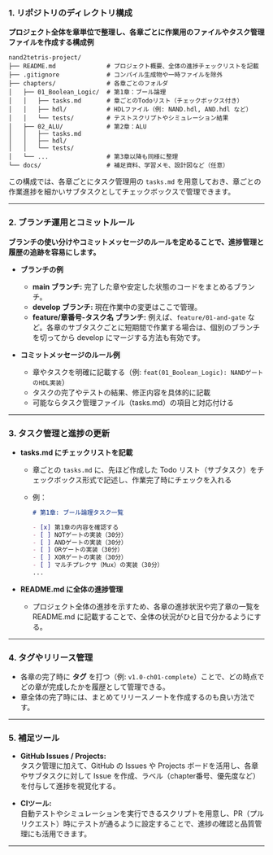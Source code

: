 ### 1. リポジトリのディレクトリ構成

**プロジェクト全体を章単位で整理し、各章ごとに作業用のファイルやタスク管理ファイルを作成する構成例**

```
nand2tetris-project/
├── README.md              # プロジェクト概要、全体の進捗チェックリストを記載
├── .gitignore             # コンパイル生成物や一時ファイルを除外
├── chapters/              # 各章ごとのフォルダ
│   ├── 01_Boolean_Logic/  # 第1章：ブール論理
│   │   ├── tasks.md       # 章ごとのTodoリスト（チェックボックス付き）
│   │   ├── hdl/           # HDLファイル（例: NAND.hdl, AND.hdl など）
│   │   └── tests/         # テストスクリプトやシミュレーション結果
│   ├── 02_ALU/            # 第2章：ALU
│   │   ├── tasks.md
│   │   ├── hdl/
│   │   └── tests/
│   └── ...                # 第3章以降も同様に整理
└── docs/                  # 補足資料、学習メモ、設計図など（任意）
```

この構成では、各章ごとにタスク管理用の `tasks.md` を用意しておき、章ごとの作業進捗を細かいサブタスクとしてチェックボックスで管理できます。

---

### 2. ブランチ運用とコミットルール

**ブランチの使い分けやコミットメッセージのルールを定めることで、進捗管理と履歴の追跡を容易にします。**

- **ブランチの例**
    
    - **main ブランチ:** 完了した章や安定した状態のコードをまとめるブランチ。
    - **develop ブランチ:** 現在作業中の変更はここで管理。
    - **feature/章番号-タスク名 ブランチ:** 例えば、`feature/01-and-gate` など。各章のサブタスクごとに短期間で作業する場合は、個別のブランチを切ってから develop にマージする方法も有効です。
- **コミットメッセージのルール例**
    
    - 章やタスクを明確に記載する（例: `feat(01_Boolean_Logic): NANDゲートのHDL実装`）
    - タスクの完了やテストの結果、修正内容を具体的に記載
    - 可能ならタスク管理ファイル（tasks.md）の項目と対応付ける

---

### 3. タスク管理と進捗の更新

- **tasks.md にチェックリストを記載**
    
    - 章ごとの `tasks.md` に、先ほど作成した Todo リスト（サブタスク）をチェックボックス形式で記述し、作業完了時にチェックを入れる
        
    - 例：
        
        ```markdown
        # 第1章: ブール論理タスク一覧
        
        - [x] 第1章の内容を確認する
        - [ ] NOTゲートの実装（30分）
        - [ ] ANDゲートの実装（30分）
        - [ ] ORゲートの実装（30分）
        - [ ] XORゲートの実装（30分）
        - [ ] マルチプレクサ（Mux）の実装（30分）
        ...
        ```
        
- **README.md に全体の進捗管理**
    
    - プロジェクト全体の進捗を示すため、各章の進捗状況や完了章の一覧を README.md に記載することで、全体の状況がひと目で分かるようにする。

---

### 4. タグやリリース管理

- 各章の完了時に **タグ** を打つ（例: `v1.0-ch01-complete`）ことで、どの時点でどの章が完成したかを履歴として管理できる。
- 章全体の完了時には、まとめてリリースノートを作成するのも良い方法です。

---

### 5. 補足ツール

- **GitHub Issues / Projects:**  
    タスク管理に加えて、GitHub の Issues や Projects ボードを活用し、各章やサブタスクに対して Issue を作成、ラベル（chapter番号、優先度など）を付与して進捗を視覚化する。
    
- **CIツール:**  
    自動テストやシミュレーションを実行できるスクリプトを用意し、PR（プルリクエスト）時にテストが通るように設定することで、進捗の確認と品質管理にも活用できます。
    

---
